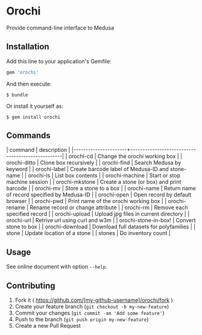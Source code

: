 # Orochi

Provide command-line interface to Medusa

## Installation

Add this line to your application's Gemfile:

```ruby
gem 'orochi'
```

And then execute:

    $ bundle

Or install it yourself as:

    $ gem install orochi

## Commands

| command              | description                                      |
|----------------------+--------------------------------------------------|
| orochi-cd            | Change the orochi working box                    |
| orochi-ditto         | Clone box recursively                            |
| orochi-find          | Search Medusa by keyword                         |
| orochi-label         | Create barcode label of Medusa-ID and stone-name |
| orochi-ls            | List box contents                                |
| orochi-machine       | Start or stop machine session                    |
| orochi-mkstone       | Create a stone (or box) and print barcode        |
| orochi-mv            | Store a stone to a box                           |
| orochi-name          | Return name of record specified by Medusa-ID     |
| orochi-open          | Open record by default browser                   |
| orochi-pwd           | Print name of the orochi working box             |
| orochi-rename        | Rename record or change attribute                |
| orochi-rm            | Remove each specified record                     |
| orochi-upload        | Upload jpg files in current directory            |
| orochi-url           | Retrive url using curl and w3m                   |
| orochi-stone-in-box! | Convert stone to box                             |
| orochi-download      | Download full datasets for polyfamilies          |
| stone                | Update location of a stone                       |
| stones               | Do inventory count                               |


## Usage

See online document with option `--help`.

## Contributing

1. Fork it ( https://github.com/[my-github-username]/orochi/fork )
2. Create your feature branch (`git checkout -b my-new-feature`)
3. Commit your changes (`git commit -am 'Add some feature'`)
4. Push to the branch (`git push origin my-new-feature`)
5. Create a new Pull Request